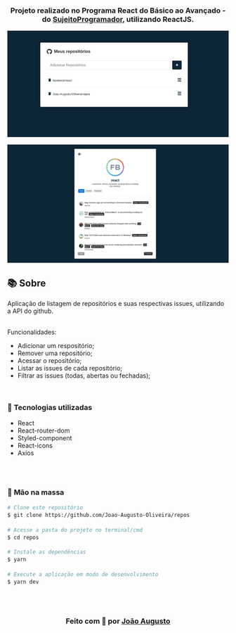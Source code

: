 <div align=center>


<h3>

Projeto realizado no Programa React do Básico ao Avançado - do [SujeitoProgramador], utilizando **ReactJS**.

</h3>

![PRINTS](./layout/capa.png)

![PRINTS](./layout/repo.png)

</div>

## 📚 **Sobre**

Aplicação de listagem de repositórios e suas respectivas issues, utilizando a API do github.
<br>
<br>

Funcionalidades:
- Adicionar um respositório;
- Remover uma repositório;
- Acessar o repositório;
- Listar as issues de cada repositório;
- Filtrar as issues (todas, abertas ou fechadas);

<br>

### 📌  **Tecnologias utilizadas**
- React
- React-router-dom
- Styled-component
- React-icons
- Axios

<br>
<br>

### 🚀 **Mão na massa**

```bash
# Clone este repositório
$ git clone https://github.com/Joao-Augusto-Oliveira/repos

# Acesse a pasta do projeto no terminal/cmd
$ cd repos

# Instale as dependências
$ yarn

# Execute a aplicação em modo de desenvolvimento
$ yarn dev


```

<br>
<br>

<h3 align="center">
Feito com 💜 por <a href="https://www.linkedin.com/in/joão-augusto-oliveira-dos-santos-9b0693195">João Augusto</a>
<br><br>
 
</a>
</h3>

<!-- Links -->

[SujeitoProgramador]: https://sujeitoprogramador.com/


